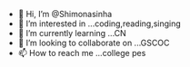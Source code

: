 - 👋 Hi, I’m @Shimonasinha
- 👀 I’m interested in ...coding,reading,singing 
- 🌱 I’m currently learning ...CN
- 💞️ I’m looking to collaborate on ...GSCOC
- 📫 How to reach me ...college pes
<!---
Shimonasinha/Shimonasinha is a ✨ special ✨ repository because its `README.md` (this file) appears on your GitHub profile.
You can click the Preview link to take a look at your changes.
--->
